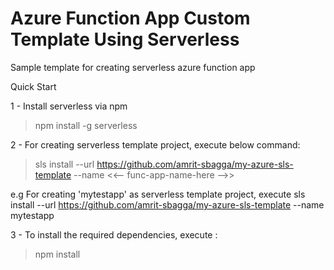 # Azure Function App Custom Template Using Serverless

Sample template for creating serverless azure function app

Quick Start

1 - Install serverless via npm
> npm install -g serverless

2 - For creating serverless template project, execute below command:

> sls install --url https://github.com/amrit-sbagga/my-azure-sls-template --name <<-- func-app-name-here -->>

e.g For creating 'mytestapp' as serverless template project, execute 
  sls install --url https://github.com/amrit-sbagga/my-azure-sls-template --name mytestapp

3 - To install the required dependencies, execute :

> npm install
